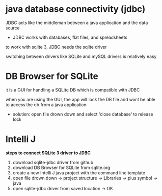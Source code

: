# java database connectivity (jdbc)

JDBC acts like the middleman between a java application and the data source
- JDBC works with databases, flat files, and spreadsheets

to work with sqlite 3, JDBC needs the sqlite driver

switching between drivers like SQLite and mySQL drivers is relatively easy

# DB Browser for SQLite

it is a GUI for handling a SQLite DB which is compatible with JDBC

when you are using the GUI, the app will lock the DB file and wont be able to access the db from a java application
- solution: open file drown down and select 'close database' to release lock

# Intelli J

__steps to connect SQLite 3 driver to JDBC__

1. download sqlite-jdbc driver from github
2. download DB Browser for SQLite from sqlite.org
3. create a new Intelli J java project with the command line template
4. open file drown down -> project structure -> Libraries -> plus symbol -> java
5. open sqlite-jdbc driver from saved location -> OK
